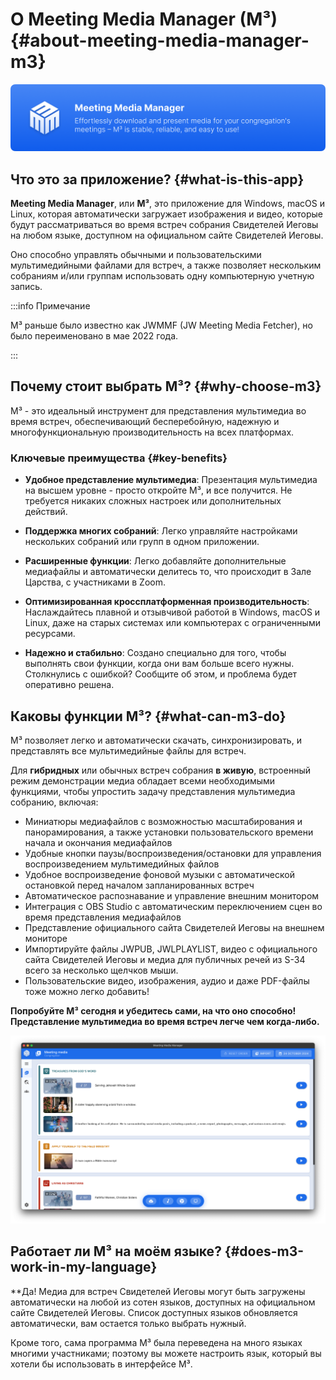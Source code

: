 # О Meeting Media Manager (M³) {#about-meeting-media-manager-m3}

![M³ banner](./../assets/m3-banner.png)

## Что это за приложение? {#what-is-this-app}

**Meeting Media Manager**, или **M³**, это приложение для Windows, macOS и Linux, которая автоматически загружает изображения и видео, которые будут рассматриваться во время встреч собрания Свидетелей Иеговы на любом языке, доступном на официальном сайте Свидетелей Иеговы.

Оно способно управлять обычными и пользовательскими мультимедийными файлами для встреч, а также позволяет нескольким собраниям и/или группам использовать одну компьютерную учетную запись.

:::info Примечание

M³ раньше было известно как JWMMF (JW Meeting Media Fetcher), но было переименовано в мае 2022 года.

:::

## Почему стоит выбрать M³? {#why-choose-m3}

M³ - это идеальный инструмент для представления мультимедиа во время встреч, обеспечивающий бесперебойную, надежную и многофункциональную производительность на всех платформах.

### Ключевые преимущества {#key-benefits}

- **Удобное представление мультимедиа**: Презентация мультимедиа на высшем уровне - просто откройте M³, и все получится. Не требуется никаких сложных настроек или дополнительных действий.

- **Поддержка многих собраний**: Легко управляйте настройками нескольких собраний или групп в одном приложении.

- **Расширенные функции**: Легко добавляйте дополнительные медиафайлы и автоматически делитесь то, что происходит в Зале Царства, с участниками в Zoom.

- **Оптимизированная кроссплатформенная производительность**: Наслаждайтесь плавной и отзывчивой работой в Windows, macOS и Linux, даже на старых системах или компьютерах с ограниченными ресурсами.

- **Надежно и стабильно**: Создано специально для того, чтобы выполнять свои функции, когда они вам больше всего нужны. Столкнулись с ошибкой? Сообщите об этом, и проблема будет оперативно решена.

## Каковы функции M³? {#what-can-m3-do}

M³ позволяет легко и автоматически скачать, синхронизировать, и представлять все мультимедийные файлы для встреч.

Для **гибридных** или обычных встреч собрания **в живую**, встроенный режим демонстрации медиа обладает всеми необходимыми функциями, чтобы упростить задачу представления мультимедиа собранию, включая:

- Миниатюры медиафайлов с возможностью масштабирования и панорамирования, а также установки пользовательского времени начала и окончания медиафайлов
- Удобные кнопки паузы/воспроизведения/остановки для управления воспроизведением мультимедийных файлов
- Удобное воспроизведение фоновой музыки с автоматической остановкой перед началом запланированных встреч
- Автоматическое распознавание и управление внешним монитором
- Интеграция с OBS Studio с автоматическим переключением сцен во время представления медиафайлов
- Представление официального сайта Свидетелей Иеговы на внешнем мониторе
- Импортируйте файлы JWPUB, JWLPLAYLIST, видео с официального сайта Свидетелей Иеговы и медиа для публичных речей из S-34 всего за несколько щелчков мыши.
- Пользовательские видео, изображения, аудио и даже PDF-файлы тоже можно легко добавить!

**Попробуйте M³ сегодня и убедитесь сами, на что оно способно! Представление мультимедиа во время встреч легче чем когда-либо.**

![M³ preview](./../assets/m3-preview.png)

## Работает ли M³ на моём языке? {#does-m3-work-in-my-language}

\*\*Да! Медиа для встреч Свидетелей Иеговы могут быть загружены автоматически на любой из сотен языков, доступных на официальном сайте Свидетелей Иеговы. Список доступных языков обновляется автоматически, вам остается только выбрать нужный.

Кроме того, сама программа M³ была переведена на много языках многими участниками; поэтому вы можете настроить язык, который вы хотели бы использовать в интерфейсе M³.
